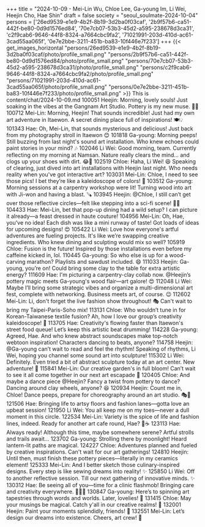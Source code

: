 +++
title = "2024-10-09 - Mei-Lin Wu, Chloe Lee, Ga-young Im, Li Wei, Heejin Cho, Hae Shin"
draft = false
society = "seoul_soulmate-2024-10-04"
persons = ['26ed9539-e1e9-4b2f-8b19-3d2ba0f03caf', '2b9f57b6-ca51-442f-be80-0d9d1576ed84', '70e7cb07-53b3-45d2-a595-238678d3ca31', 'c2f9cab6-9646-44f8-8324-a7664cbc9fa2', '71021991-203d-410d-ac61-3cad55aa065f', '0e7e2bbe-3211-451b-ba83-10f446e7f233']
+++
{{< get_images_horizontal "persons/26ed9539-e1e9-4b2f-8b19-3d2ba0f03caf/photo/profile_small.png" "persons/2b9f57b6-ca51-442f-be80-0d9d1576ed84/photo/profile_small.png" "persons/70e7cb07-53b3-45d2-a595-238678d3ca31/photo/profile_small.png" "persons/c2f9cab6-9646-44f8-8324-a7664cbc9fa2/photo/profile_small.png" "persons/71021991-203d-410d-ac61-3cad55aa065f/photo/profile_small.png" "persons/0e7e2bbe-3211-451b-ba83-10f446e7f233/photo/profile_small.png" >}}
This is content/chat/2024-10-09.md
100051 Heejin: Morning, lovely souls! Just soaking in the vibes at the Gangnam Art Studio. Pottery is my new muse. 🎨✨
100712 Mei-Lin: Morning, Heejin! That sounds incredible! Just had my own art adventure in Itaewon. A secret dining place full of inspirations! 🍽️💡
101343 Hae: Oh, Mei-Lin, that sounds mysterious and delicious! Just back from my photography stroll in Itaewon 😊
101818 Ga-young: Morning peeps! Still buzzing from last night's sound art installation. Who knew echoes could paint stories in your mind? 🎶
102046 Li Wei: Good morning, team. Currently reflecting on my morning at Namsan. Nature really clears the mind... and clogs up your shoes with dirt. 😂🌳
102519 Chloe: Haha, Li Wei! 😆 Speaking of clearing, just dived into art installations with Heejin last night. Who needs reality when you've got interactive art?
103031 Mei-Lin: Chloe, I need to see those pics! I bet they’re like a kaleidoscope of colors! 🎨
103512 Ga-young: Morning sessions at a carpentry workshop were lit! Turning wood into art with Ji-won and having a blast. 🪚
103945 Heejin: @Chloe, I still can’t get over those reflective circles—felt like stepping into a sci-fi scene! 📸✨
104433 Hae: Mei-Lin, bet that pop-up dining had a wild setup? I can picture it already—a feast dressed in haute couture!
104956 Mei-Lin: Oh, Hae, you’ve no idea! Each dish was like a mini runway of taste! Got loads of ideas for upcoming designs! 😍
105422 Li Wei: Love how everyone's artful adventures are fueling projects. It's like we’re swapping creative ingredients. Who knew dining and sculpting would mix so well?
105919 Chloe: Fusion is the future! Inspired by those installations even before my caffeine kicked in, lol.
110445 Ga-young: So who else is up for a wood-carving marathon? Playlists and sawdust included. 😄
111033 Heejin: Ga-young, you’re on! Could bring some clay to the table for extra artistic energy?
111609 Hae: I'm picturing a carpentry-clay collab now. @Heejin’s pottery magic meets Ga-young's wood flair—art galore! 😍
112048 Li Wei: Maybe I’ll bring some strategic vibes and organize a multi-dimensional art fest, complete with networking. Business meets art, of course. 😉
112602 Mei-Lin: Li, don't forget the live fashion show throughout! 🎭 Can't wait to bring my Taipei-Paris-Soho mix!
113131 Chloe: Who wouldn’t tune in for Korean-Taiwanese textile fusion? Ah, how I love our group’s creativity kaleidoscope! 🌈
113705 Hae: Creativity's flowing faster than Itaewon's street food queue! Let’s keep this artistic beat drumming!
114228 Ga-young: Agreed, Hae. And who knew abstract soundscapes make top-notch webtoon inspiration! Characters dancing to beats, anyone?
114758 Heejin: @Ga-young can’t wait to read and feel the rhythm! Speaking of rhythms, Li Wei, hoping you channel some sound art into sculpture!
115302 Li Wei: Definitely. Even tried a bit of abstract sculpture today at an art center. New adventure! 🧡
115841 Mei-Lin: Our creative garden's in full bloom! Can’t wait to see it all come together in our next art escapade 🌷
120405 Chloe: And maybe a dance piece @Heejin? Fancy a twist from pottery to dance? Dancing around clay wheels, anyone? 😆
120934 Heejin: Count me in, Chloe! Dance peeps, prepare for choreography around an art studio. 🎭💃
121506 Hae: Bringing life to artsy floors and fashion lanes—gotta love an upbeat session!
121950 Li Wei: You all keep me on my toes—never a dull moment in this circle. 
122534 Mei-Lin: Variety is the spice of life and fashion lines, indeed. Ready for another art cafe round, Hae? 🍃☕
123113 Hae: Always ready! Although this time, maybe somewhere serene? Artful strolls and trails await...
123702 Ga-young: Strolling there by moonlight! Heard lantern-lit paths are magical.
124227 Chloe: Adventures planned and fueled by creative inspirations. Can't wait for our art gatherings! 
124810 Heejin: Until then, must finish these pottery pieces—literally in my ceramics element!
125333 Mei-Lin: And I better sketch those culinary-inspired designs. Every step is like sewing dreams into reality! ✨
125850 Li Wei: Off to another reflective session. Till our next gathering of innovative minds. ✨
130312 Hae: Be seeing all of you—time for a clinic flashmob! Bringing care and creativity everywhere. 🦸‍♀️🐾
130847 Ga-young: Here’s to spinning art tapestries through words and worlds. Later, lovelies! 🧚
131415 Chloe: May your musings be magical. Catch y'all in our creative realms! 🧠
132001 Heejin: Paint your moments splendidly, friends! 🌈
132551 Mei-Lin: Let’s design our dreams into existence. Cheers, art crew! 🎨
